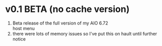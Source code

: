 # v0.1 BETA (no cache version)
1. Beta release of the full version of my AIO 6.72 <br>host menu
2. there were lots of memory issues so I've put this on hault until further notice
